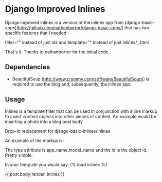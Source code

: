Django Improved Inlines
=======================

Django improved inlines is a version of the inlines app from (django-basic-apps)[http://github.com/nathanborror/django-basic-apps/] that has two specific features that I needed:

filter="" instead of just ids
and template="" instead of just inlines/<app>_<model>.html
	
That's it. Thanks to nathanborror for the initial code.

Dependancies
------------

* BeautifulSoup (http://www.crummy.com/software/BeautifulSoup/) is required to use the blog and, subsequently, the inlines app.

Usage
-----

Inlines is a template filter that can be used in
conjunction with inline markup to insert content objects
into other pieces of content. An example would be inserting
a photo into a blog post body.

Drop-in replacement for django-basic-inlines/inlines

An example of the markup is:
  <inline type="calendar.event" filter="date__gte=today" template="calendar/event_inline.html" />


The type attribute is app_name.model_name and the id is
the object id. Pretty simple.

In your template you would say:
  {% load inlines %}

  {{ post.body|render_inlines }}
